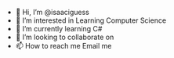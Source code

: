 - 👋 Hi, I’m @isaaciguess
- 👀 I’m interested in Learning Computer Science
- 🌱 I’m currently learning C#
- 💞️ I’m looking to collaborate on 
- 📫 How to reach me Email me

<!---
isaaciguess/isaaciguess is a ✨ special ✨ repository because its `README.md` (this file) appears on your GitHub profile.
You can click the Preview link to take a look at your changes.
--->
